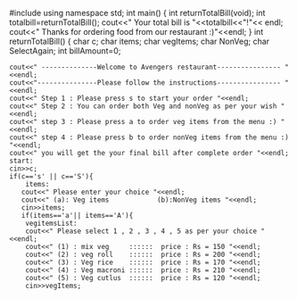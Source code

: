 #include <iostream>
using namespace std;
int main()
{   int returnTotalBill(void);
   int totalbill=returnTotalBill();
   cout<<" Your total bill is "<<totalbill<<"!"<< endl;
   cout<<" Thanks for ordering food from our restaurant :)"<<endl;
}
int returnTotalBill()
{   char c;
    char items;
    char vegItems;
    char NonVeg;
    char SelectAgain;
    int billAmount=0;

    cout<<" --------------Welcome to Avengers restaurant---------------- "<<endl;
    cout<<"---------------Please follow the instructions---------------- "<<endl;
    cout<<" Step 1 : Please press s to start your order "<<endl;
    cout<<" Step 2 : You can order both Veg and nonVeg as per your wish "<<endl;
    cout<<" step 3 : Please press a to order veg items from the menu :) "<<endl;
    cout<<" step 4 : Please press b to order nonVeg items from the menu :) "<<endl;
    cout<<" you will get the your final bill after complete order "<<endl;
    start:
    cin>>c;
    if(c=='s' || c=='S'){
        items:
       cout<<" Please enter your choice "<<endl;
       cout<<" (a): Veg items            (b):NonVeg items "<<endl;
       cin>>items;
       if(items=='a'|| items=='A'){
        vegitemsList:   
        cout<<" Please select 1 , 2 , 3 , 4 , 5 as per your choice "<<endl;
        cout<<" (1) : mix veg     ::::::  price : Rs = 150 "<<endl;
        cout<<" (2) : veg roll    ::::::  price : Rs = 200 "<<endl;
        cout<<" (3) : Veg rice    ::::::  price : Rs = 170 "<<endl;
        cout<<" (4) : Veg macroni ::::::  price : Rs = 210 "<<endl;
        cout<<" (5) : Veg cutlus  ::::::  price : Rs = 120 "<<endl;
        cin>>vegItems;
    
